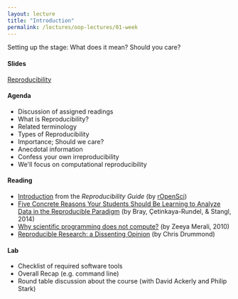 ```yaml
---
layout: lecture
title: "Introduction"
permalink: /lectures/oop-lectures/01-week
---
```


<p class="message">
  Setting up the stage: What does it mean? Should you care?
</p>


<h4>
	<span class="fa fa-picture-o fa-lg main-list-item-icon"></span>
	Slides
</h4>

<a href="https://docs.google.com/presentation/d/1MY-XluG_7gTa32m7nDxMl_V0XRUw1_yhohnAXXW2ziE/pub?start=false&loop=false&delayms=3000" target="_blank">Reproducibility</a>

<h4>
	<span class="fa fa-bars fa-lg main-list-item-icon"></span>
	Agenda
</h4>

- Discussion of assigned readings
- What is Reproducibility?
- Related terminology
- Types of Reproducibility
- Importance; Should we care?
- Anecdotal information
- Confess your own irreproducibility
- We'll focus on computational reproducibility


<h4>
	<span class="fa fa-book fa-lg main-list-item-icon"></span>
	Reading
</h4>

- [Introduction](http://ropensci.github.io/reproducibility-guide/sections/introduction/) from the _Reproducibility Guide_ (by [rOpenSci](https://ropensci.org/about/))
- [Five Concrete Reasons Your Students Should Be Learning to Analyze Data in the Reproducible Paradigm](http://chance.amstat.org/2014/09/reproducible-paradigm/) (by Bray, Çetinkaya-Rundel, & Stangl, 2014)
- [Why scientific programming does not compute?](http://www.nature.com/news/2010/101013/pdf/467775a.pdf) (by Zeeya Merali, 2010)
- [Reproducible Research: a Dissenting Opinion](http://cogprints.org/8675/1/ReproducibleResearch.pdf) (by Chris Drummond)

<h4>
	<span class="fa fa-flask fa-lg main-list-item-icon"></span>
	Lab
</h4>

- Checklist of required software tools
- Overall Recap (e.g. command line)
- Round table discussion about the course (with David Ackerly and Philip Stark)
